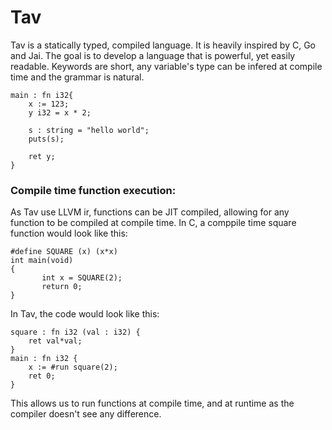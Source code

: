 # Tav

Tav is a statically typed, compiled language. It is heavily inspired by C, Go and Jai. The goal is to develop a language that is powerful, yet easily readable.  Keywords are short, any variable's type can be infered at compile time and the grammar is natural.

	main : fn i32{
		x := 123;
		y i32 = x * 2;
		
		s : string = "hello world";
		puts(s);
		
		ret y;
	}

### Compile time function execution:
As Tav use LLVM ir, functions can be JIT compiled, allowing for any function to be compiled at compile time.
In C, a comppile time square function would look like this:
	
	#define SQUARE (x) (x*x)
	int main(void)
	{
	       int x = SQUARE(2);
	       return 0;
	}
In Tav, the code would look like this:
	
	square : fn i32 (val : i32) {
		ret val*val;
	}
	main : fn i32 {
		x := #run square(2);
		ret 0;
	} 
This allows us to run functions at compile time, and at runtime as the compiler doesn't see any difference.
